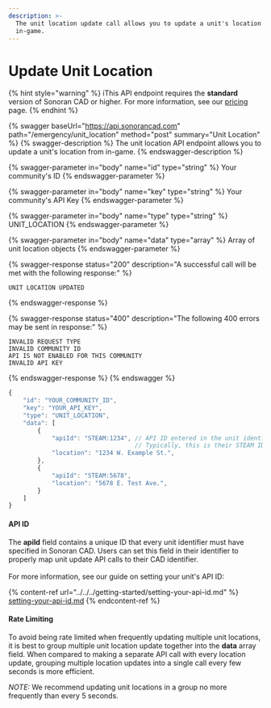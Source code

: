 ```yaml
---
description: >-
  The unit location update call allows you to update a unit's location from
  in-game.
---
```


# Update Unit Location

{% hint style="warning" %}
iThis API endpoint requires the **standard** version of Sonoran CAD or higher. For more information, see our [pricing ](../../../../../pricing/faq/)page.
{% endhint %}

{% swagger baseUrl="https://api.sonorancad.com" path="/emergency/unit_location" method="post" summary="Unit Location" %}
{% swagger-description %}
The unit location API endpoint allows you to update a unit's location from in-game.
{% endswagger-description %}

{% swagger-parameter in="body" name="id" type="string" %}
Your community's ID
{% endswagger-parameter %}

{% swagger-parameter in="body" name="key" type="string" %}
Your community's API Key
{% endswagger-parameter %}

{% swagger-parameter in="body" name="type" type="string" %}
UNIT_LOCATION
{% endswagger-parameter %}

{% swagger-parameter in="body" name="data" type="array" %}
Array of unit location objects
{% endswagger-parameter %}

{% swagger-response status="200" description="A successful call will be met with the following response:" %}
```
UNIT LOCATION UPDATED
```
{% endswagger-response %}

{% swagger-response status="400" description="The following 400 errors may be sent in response:" %}
```http
INVALID REQUEST TYPE
INVALID COMMUNITY ID
API IS NOT ENABLED FOR THIS COMMUNITY
INVALID API KEY
```
{% endswagger-response %}
{% endswagger %}

```javascript
{
    "id": "YOUR_COMMUNITY_ID",
    "key": "YOUR_API_KEY",
    "type": "UNIT_LOCATION",
    "data": [
        {
            "apiId": "STEAM:1234", // API ID entered in the unit identifiers
                                   // Typically, this is their STEAM ID
            "location": "1234 W. Example St.",
        },
        {
            "apiId": "STEAM:5678",
            "location": "5678 E. Test Ave.",
        }
    ]
}
```

#### API ID

The **apiId** field contains a unique ID that every unit identifier must have specified in Sonoran CAD. Users can set this field in their identifier to properly map unit update API calls to their CAD identifier.\
\
For more information, see our guide on setting your unit's API ID:

{% content-ref url="../../../getting-started/setting-your-api-id.md" %}
[setting-your-api-id.md](../../../getting-started/setting-your-api-id.md)
{% endcontent-ref %}

#### Rate Limiting

To avoid being rate limited when frequently updating multiple unit locations, it is best to group multiple unit location update together into the **data** array field. When compared to making a separate API call with every location update, grouping multiple location updates into a single call every few seconds is more efficient.

_NOTE:_ We recommend updating unit locations in a group no more frequently than every 5 seconds.
